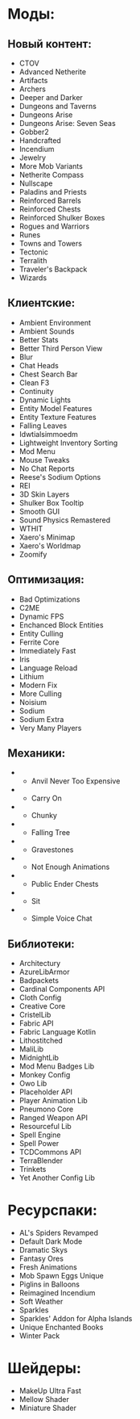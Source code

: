 # Моды:

## Новый контент:
- CTOV
- Advanced Netherite
- Artifacts
- Archers
- Deeper and Darker
- Dungeons and Taverns
- Dungeons Arise
- Dungeons Arise: Seven Seas
- Gobber2
- Handcrafted
- Incendium
- Jewelry
- More Mob Variants
- Netherite Compass
- Nullscape
- Paladins and Priests
- Reinforced Barrels
- Reinforced Chests
- Reinforced Shulker Boxes
- Rogues and Warriors
- Runes
- Towns and Towers
- Tectonic
- Terralith
- Traveler's Backpack
- Wizards

## Клиентские:
- Ambient Environment
- Ambient Sounds
- Better Stats
- Better Third Person View
- Blur
- Chat Heads
- Chest Search Bar
- Clean F3
- Continuity
- Dynamic Lights
- Entity Model Features
- Entity Texture Features
- Falling Leaves
- Idwtialsimmoedm
- Lightweight Inventory Sorting
- Mod Menu
- Mouse Tweaks
- No Chat Reports
- Reese's Sodium Options
- REI
- 3D Skin Layers
- Shulker Box Tooltip
- Smooth GUI
- Sound Physics Remastered
- WTHIT
- Xaero's Minimap
- Xaero's Worldmap
- Zoomify

## Оптимизация:
- Bad Optimizations
- C2ME
- Dynamic FPS
- Enchanced Block Entities
- Entity Culling
- Ferrite Core
- Immediately Fast
- Iris
- Language Reload
- Lithium
- Modern Fix
- More Culling
- Noisium
- Sodium
- Sodium Extra
- Very Many Players

## Механики:
- - Anvil Never Too Expensive
- - Carry On
- - Chunky
- - Falling Tree
- - Gravestones
- - Not Enough Animations
- - Public Ender Chests
- - Sit
- - Simple Voice Chat

## Библиотеки:
- Architectury
- AzureLibArmor
- Badpackets
- Cardinal Components API
- Cloth Config
- Creative Core
- CristelLib
- Fabric API
- Fabric Language Kotlin
- Lithostitched
- MaliLib
- MidnightLib
- Mod Menu Badges Lib
- Monkey Config
- Owo Lib
- Placeholder API
- Player Animation Lib
- Pneumono Core
- Ranged Weapon API
- Resourceful Lib
- Spell Engine
- Spell Power
- TCDCommons API
- TerraBlender
- Trinkets
- Yet Another Config Lib

# Ресурспаки:

- AL's Spiders Revamped
- Default Dark Mode
- Dramatic Skys
- Fantasy Ores
- Fresh Animations
- Mob Spawn Eggs Unique
- Piglins in Balloons
- Reimagined Incendium
- Soft Weather
- Sparkles
- Sparkles' Addon for Alpha Islands
- Unique Enchanted Books
- Winter Pack

# Шейдеры:

- MakeUp Ultra Fast
- Mellow Shader
- Miniature Shader